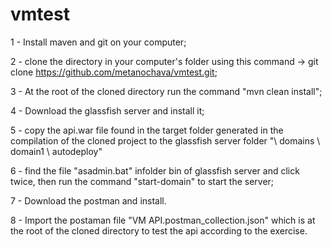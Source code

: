 # vmtest


1 - Install maven and git on your computer;

2 - clone the directory in your computer's folder using this command -> git clone https://github.com/metanochava/vmtest.git;

3 - At the root of the cloned directory run the command "mvn clean install";

4 - Download the glassfish server and install it;

5 - copy the api.war file found in the target folder generated in the compilation of the cloned project to the glassfish server folder "\ domains \ domain1 \ autodeploy"

6 - find the file "asadmin.bat" infolder bin of glassfish server and click twice, then run the command "start-domain" to start the server;

7 - Download the postman and install.

8 - Import the postaman file "VM API.postman_collection.json" which is at the root of the cloned directory to test the api according to the exercise.
